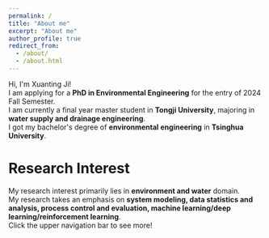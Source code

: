 ```yaml
---
permalink: /
title: "About me"
excerpt: "About me"
author_profile: true
redirect_from: 
  - /about/
  - /about.html
---
```


Hi, I'm Xuanting Ji! <br>
I am applying for a __PhD in Environmental Engineering__ for the entry of 2024 Fall Semester. <br>
I am currently a final year master student in __Tongji University__, majoring in __water supply and drainage engineering__. <br>
I got my bachelor's degree of __environmental engineering__ in __Tsinghua University__. <br>

Research Interest
======
My research interest primarily lies in __environment and water__ domain. <br>
My research takes an emphasis on __system modeling, data statistics and analysis, process control and evaluation, machine learning/deep learning/reinforcement learning__. <br>
Click the upper navigation bar to see more!
